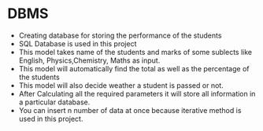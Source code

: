 # DBMS
- Creating database for storing the performance of the students
- SQL Database is used in this project
- This model takes name of the students and marks of some sublects like English, Physics,Chemistry, Maths as input.
- This model will automatically find the total as well as the percentage of the students 
- This model will also decide weather a student is passed or not.
- After Calculating all the required parameters it will store all information in a particular database.
- You can insert n number of data at once because iterative method is used in this project.

